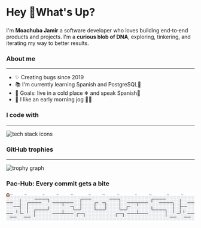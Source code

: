 <h1 align="left">Hey 👋What's Up?</h1>

### 

<p align="left"> I'm <b>Moachuba Jamir</b> a software developer who loves building end‑to‑end products and projects. I'm a <b>curious blob of DNA</b>, exploring, tinkering, and iterating my way to better results. </p>

<h3 align="left">About me</h3> <hr/> <ul> <li>✨ Creating bugs since 2019</li> <li>📚 I'm currently learning Spanish and PostgreSQL🐘</li> <li>🎯 Goals: live in a cold place ❄ and speak Spanish🚀</li> <li>📖 I like an early morning jog 🏃‍♂️</li>

</ul>

### 

<h3 align="left">I code with</h3>
<hr/>

<div align="left">
<img src="https://skillicons.dev/icons?i=react,ts,next,tailwind,bootstrap,nodejs,express,mongodb,postgres,docker,git,aws,vercel,netlify" height="36" alt="tech stack icons" />
</div>

### 

<h3 align="left">GitHub trophies</h3>
<hr/>

<div align="left">
<img src="https://github-profile-trophy.vercel.app?username=Moachuba-Jamir&theme=dracula&column=-1&row=1&margin-w=8&margin-h=8&no-bg=false&no-frame=false&order=4" height="150" alt="trophy graph"  />
</div>

<!-- verbose text list removed per request -->

<h3 align="left">Pac-Hub: Every commit gets a bite</h3>

<picture>
<source media="(prefers-color-scheme: dark)" srcset="https://raw.githubusercontent.com/Moachuba-Jamir/Moachuba-Jamir/output/pacman-contribution-graph-dark.svg">
<source media="(prefers-color-scheme: light)" srcset="https://raw.githubusercontent.com/Moachuba-Jamir/Moachuba-Jamir/output/pacman-contribution-graph.svg">
<img alt="pacman contribution graph" src="https://raw.githubusercontent.com/Moachuba-Jamir/Moachuba-Jamir/output/pacman-contribution-graph.svg">
</picture>

### 